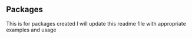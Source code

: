## Packages

This is for packages created
I will update this readme file with appropriate examples and usage